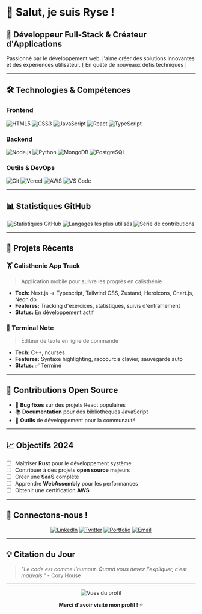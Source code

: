 # 👋 Salut, je suis Ryse !

## 🚀 Développeur Full-Stack & Créateur d'Applications

Passionné par le développement web, j'aime créer des solutions innovantes et des expériences utilisateur.  [ En quête de nouveaux défis techniques ]

---

## 🛠️ Technologies & Compétences

### Frontend
![HTML5](https://img.shields.io/badge/HTML5-E34F26?style=for-the-badge&logo=html5&logoColor=white)
![CSS3](https://img.shields.io/badge/CSS3-1572B6?style=for-the-badge&logo=css3&logoColor=white)
![JavaScript](https://img.shields.io/badge/JavaScript-F7DF1E?style=for-the-badge&logo=javascript&logoColor=black)
![React](https://img.shields.io/badge/React-20232A?style=for-the-badge&logo=react&logoColor=61DAFB)
![TypeScript](https://img.shields.io/badge/TypeScript-007ACC?style=for-the-badge&logo=typescript&logoColor=white)

### Backend
![Node.js](https://img.shields.io/badge/Node.js-43853D?style=for-the-badge&logo=node.js&logoColor=white)
![Python](https://img.shields.io/badge/Python-3776AB?style=for-the-badge&logo=python&logoColor=white)
![MongoDB](https://img.shields.io/badge/MongoDB-4EA94B?style=for-the-badge&logo=mongodb&logoColor=white)
![PostgreSQL](https://img.shields.io/badge/PostgreSQL-316192?style=for-the-badge&logo=postgresql&logoColor=white)

### Outils & DevOps
![Git](https://img.shields.io/badge/Git-F05032?style=for-the-badge&logo=git&logoColor=white)
![Vercel](https://img.shields.io/badge/Vercel-000000?style=for-the-badge&logo=vercel&logoColor=white)
![AWS](https://img.shields.io/badge/Amazon_AWS-232F3E?style=for-the-badge&logo=amazon-aws&logoColor=white)
![VS Code](https://img.shields.io/badge/VS_Code-0078D4?style=for-the-badge&logo=visual%20studio%20code&logoColor=white)

---

## 📊 Statistiques GitHub

<div align="center">
  <img src="https://github-readme-stats.vercel.app/api?username=Ryse&show_icons=true&theme=tokyonight&hide_border=true&count_private=true" alt="Statistiques GitHub" />
  
  <img src="https://github-readme-stats.vercel.app/api/top-langs/?username=Ryse&layout=compact&theme=tokyonight&hide_border=true" alt="Langages les plus utilisés" />
  
  <img src="https://github-readme-streak-stats.herokuapp.com/?user=Ryse&theme=tokyonight&hide_border=true" alt="Série de contributions" />
</div>

---

## 🎯 Projets Récents

### 🏋️ Calisthenie App Track
> Application mobile pour suivre les progrès en calisthénie
- **Tech:** Next.js -> Typescript, Tailwind CSS, Zustand, Heroicons, Chart.js, Neon db
- **Features:** Tracking d'exercices, statistiques, suivis d'entraînement
- **Status:** En développement actif

### 📝 Terminal Note
> Éditeur de texte en ligne de commande
- **Tech:** C++, ncurses
- **Features:** Syntaxe highlighting, raccourcis clavier, sauvegarde auto
- **Status:** ✅ Terminé

---

## 🎨 Contributions Open Source

- 🐛 **Bug fixes** sur des projets React populaires
- 📚 **Documentation** pour des bibliothèques JavaScript
- 🔧 **Outils** de développement pour la communauté

---

## 📈 Objectifs 2024

- [ ] Maîtriser **Rust** pour le développement système
- [ ] Contribuer à des projets **open source** majeurs
- [ ] Créer une **SaaS** complète
- [ ] Apprendre **WebAssembly** pour les performances
- [ ] Obtenir une certification **AWS**

---

## 🤝 Connectons-nous !

<div align="center">

[![LinkedIn](https://img.shields.io/badge/LinkedIn-0077B5?style=for-the-badge&logo=linkedin&logoColor=white)](https://linkedin.com/in/yanis-dev)
[![Twitter](https://img.shields.io/badge/Twitter-1DA1F2?style=for-the-badge&logo=twitter&logoColor=white)](https://twitter.com/yanis_dev)
[![Portfolio](https://img.shields.io/badge/Portfolio-FF5722?style=for-the-badge&logo=todoist&logoColor=white)](https://yanis-portfolio.dev)
[![Email](https://img.shields.io/badge/Email-D14836?style=for-the-badge&logo=gmail&logoColor=white)](mailto:yanis@example.com)

</div>

---

## 💡 Citation du Jour

> *"Le code est comme l'humour. Quand vous devez l'expliquer, c'est mauvais."* - Cory House

---

<div align="center">
  <img src="https://komarev.com/ghpvc/?username=Yanis&style=for-the-badge&color=blue" alt="Vues du profil" />
  
  **Merci d'avoir visité mon profil !** ⭐
</div>
